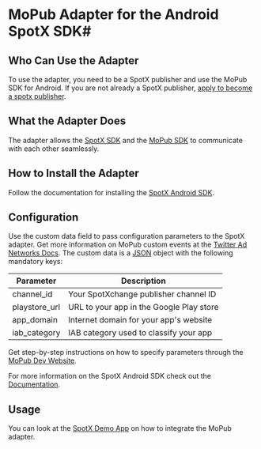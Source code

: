 #  MoPub Adapter for the Android SpotX SDK#

## Who Can Use the Adapter

To use the adapter, you need to be a SpotX publisher and use the MoPub SDK for Android.
If you are not already a SpotX publisher, [apply to become a spotx publisher](http://www.spotxchange.com/publishers/apply-to-become-a-spotx-publisher/).

## What the Adapter Does

The adapter allows the [SpotX SDK](/android/sdk) and the [MoPub SDK](https://github.com/mopub/mopub-android-sdk) to communicate with each other seamlessly.

## How to Install the Adapter

Follow the documentation for installing the [SpotX Android SDK](/android/sdk/#install-the-sdk).

## Configuration

Use the custom data field to pass configuration parameters to the SpotX adapter. Get more information on MoPub custom events at the  [Twitter Ad Networks Docs](https://dev.twitter.com/mopub/ad-networks). The custom data is a [JSON](http://json.org) object with the following mandatory keys:

| Parameter | Description |
| --- | --- |
| channel_id | Your SpotXchange  publisher channel ID |
| playstore_url | URL to your app in the Google Play store |
| app_domain | Internet domain for your app's website |
| iab_category | IAB category used to classify your app |

Get step-by-step instructions on how to specify parameters through the [MoPub Dev Website](https://dev.twitter.com/mopub/ad-networks).

For more information on the SpotX Android SDK check out the [Documentation](/android/sdk/#setup-your-android-manifest).

## Usage

You can look at the [SpotX Demo App](https://github.com/spotxmobile/spotx-demo-android) on how to integrate the MoPub adapter.
